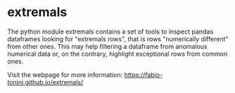 # extremals

The python module extremals  contains a set of tools to inspect pandas dataframes looking for
"extremals rows", that is rows "numerically different" from other ones. This may help filtering a dataframe from anomalous numerical data or, on the
contrary, highlight exceptional rows from common ones.

Visit the webpage for more information: https://fabio-tonini.github.io/extremals/
